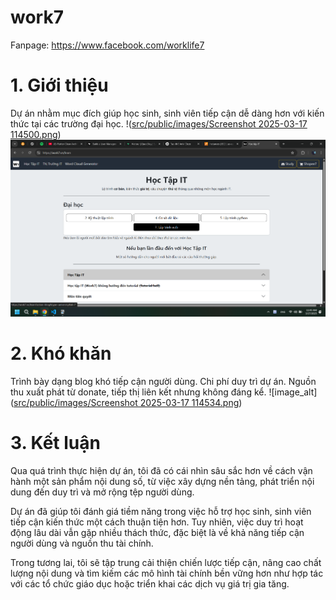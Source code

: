 # work7
Fanpage: https://www.facebook.com/worklife7
# 1. Giới thiệu
Dự án nhằm mục đích giúp học sinh, sinh viên tiếp cận dễ dàng hơn với kiến thức tại các trường đại học.
!([src/public/images/Screenshot 2025-03-17 114500.png](https://github.com/Duy-Pon7/work7/blob/7658d2e87adfccbe654fef812b5b1cab292f344b/src/public/images/Screenshot%202025-03-17%20114500.png))
![src/public/images/Screenshot 2025-03-17 114520.png](https://github.com/Duy-Pon7/work7/blob/7658d2e87adfccbe654fef812b5b1cab292f344b/src/public/images/Screenshot%202025-03-17%20114520.png)
# 2. Khó khăn
Trình bày dạng blog khó tiếp cận người dùng.
Chi phí duy trì dự án.
Nguồn thu xuất phát từ donate, tiếp thị liên kết nhưng không đáng kể.
![image_alt]([src/public/images/Screenshot 2025-03-17 114534.png](https://github.com/Duy-Pon7/work7/blob/7658d2e87adfccbe654fef812b5b1cab292f344b/src/public/images/Screenshot%202025-03-17%20114534.png))
# 3. Kết luận
Qua quá trình thực hiện dự án, tôi đã có cái nhìn sâu sắc hơn về cách vận hành một sản phẩm nội dung số, từ việc xây dựng nền tảng, phát triển nội dung đến duy trì và mở rộng tệp người dùng.

Dự án đã giúp tôi đánh giá tiềm năng trong việc hỗ trợ học sinh, sinh viên tiếp cận kiến thức một cách thuận tiện hơn. Tuy nhiên, việc duy trì hoạt động lâu dài vẫn gặp nhiều thách thức, đặc biệt là về khả năng tiếp cận người dùng và nguồn thu tài chính.

Trong tương lai, tôi sẽ tập trung cải thiện chiến lược tiếp cận, nâng cao chất lượng nội dung và tìm kiếm các mô hình tài chính bền vững hơn như hợp tác với các tổ chức giáo dục hoặc triển khai các dịch vụ giá trị gia tăng.
